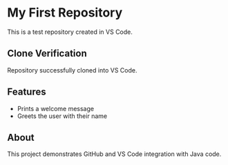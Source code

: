 # My First Repository
This is a test repository created in VS Code.
## Clone Verification
Repository successfully cloned into VS Code.
## Features
- Prints a welcome message
- Greets the user with their name
## About
This project demonstrates GitHub and VS Code integration with Java code.